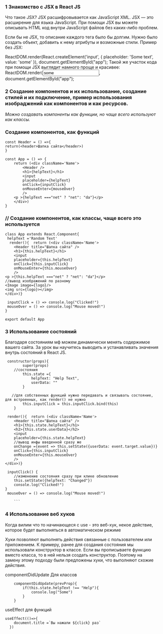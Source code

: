 ### 1 Знакомство с JSX в React JS

Что такое JSX?
JSX расшифровывается как JavaScript XML. JSX — это расширение для языка JavaScript. При помощи JSX вы можете описывать HTML код внутри JavaScript файлов без каких-либо проблем.

Если бы не JSX, то описание каждого тега было бы долгим. Нужно было создать объект, добавить к нему атрибуты и возможные стили. Пример без JSX:

ReactDOM.render(React.createElement('input', {
placeholder: 'Some text',
value: 'some'
}), document.getElementById("app");
Такой же участок кода при помощи JSX выглядит намного проще и красивее:
ReactDOM.render(<input placeholder='Some text' value='some' />, document.getElementById("app");

### 2 Создание компонентов и их использование, создание стилей и их подключение, пример использования изобраджений как компонентов и как ресурсов.

_Можно создавать компоненты как функции, но чаще всего используют как классы._

### Создание компонентов, как функций

```
const Header = () =>{
return(<header>Шапка сайта</header>)
}

const App = () => {
    return (<div className='Name'>
        <Header />
        <h1>{helpText}</h1>
        <input
        placeholder={helpText}
        onClick={inputClick}
        onMouseEnter={mouseOver}
        />
    <p >{helpText ==="net" ? "net": "da"}</p>
    </div>)
}
```

### // Создание компонентов, как классы, чаще всего это используется

```
class App extends React.Component{
 helpText ='Random Text'
  render(){  return (<div className='Name'>
    <Header title="Шапка сайта" />
    <h1>{this.helpText}</h1>
    <input
    placeholder={this.helpText}
    onClick={this.inputClick}
    onMouseEnter={this.mouseOver}
    />
<p >{this.helpText ==="net" ? "net": "da"}</p>
//вывод изображений по разному
<Image image={logo}/>
<img src={logo}></img>
</div>)}

 inputClick = () => console.log("Clicked!")
 mouseOver = () => console.log("Mouse moved!")
}

export default App
```

### 3 Использование состояний

Благодаря состояниям мф можем динамически менять содержимое вашего сайта. За урок вы научитесь выводить и устанавливать значения внутрь состояний в React JS.

````
 constructor(props){
        super(props)
    //состояния
        this.state ={
            helpText: "Help Text",
            userData: ""
        }

   //для собственных функций нужно передавать и связывать состояние, для встроенных, как render() не нужно
        this.inputClick = this.inputClick.bind(this)
    }

 render(){  return (<div className='Name'>
    <Header title="Шапка сайта" />
    <h1>{this.state.helpText}</h1>
    <h2>{this.state.userData}</h2>
    <input
    placeholder={this.state.helpText}
    //вывод инфы введенной сразу же
    onChange ={event => this.setState({userData: event.target.value})}
    onClick={this.inputClick}
    onMouseEnter={this.mouseOver}
    />
</div>)}

 inputClick() {
    //изменение состояния сразу при клике обновление
    this.setState({helpText: "Changed"})
    console.log("Clicked!")
}
 mouseOver = () => console.log("Mouse moved!")

    ```
````

### 4 Использование веб хуков

Когда вилим что то начинающеся с use - это веб-хук, некое действие, которое будет выполняться в автоматическом режиме

Хуки позволяют выполнять действия связанные с пользователем или приложением. К примеру, ранее для создания состояния мы использовали конструктор в классе. Если вы прописываете функцию вместо класса, то в ней нельзя создать конструктор. Поэтому на замену этому подходу были предложены хуки, что выполняют схожие действия.

componentDidUpdate Для классов 

```
    componentDidUpdate(prevProp){
        if(this.state.helpText !== "Help"){
            console.log("Some")
        }
    }
```

useEffect для функций
```
useEffect(()=>{
    document.title =`Вы нажали ${click} раз`
  })
```
